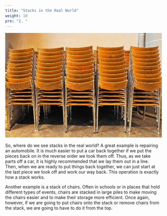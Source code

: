 ```yaml
---
title: "Stacks in the Real World"
weight: 10
pre: "2. "
---
```

![Stack of Chairs](../../images/5/5.2.chairs.jpg)

So, where do we see stacks in the real world? A great example is repairing an automobile. It is much easier to put a car back together if we put the pieces back on in the reverse order we took them off. Thus, as we take parts off a car, it is highly recommended that we lay them out in a line. Then, when we are ready to put things back together, we can just start at the last piece we took off and work our way back. This operation is exactly how a stack works.

Another example is a stack of chairs. Often in schools or in places that hold different types of events, chairs are stacked in large piles to make moving the chairs easier and to make their storage more efficient. Once again, however, if we are going to put chairs onto the stack or remove chairs from the stack, we are going to have to do it from the top.
